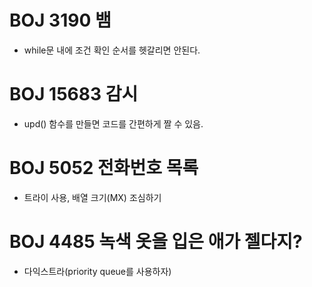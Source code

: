 # BOJ 3190 뱀
- while문 내에 조건 확인 순서를 헷갈리면 안된다.

# BOJ 15683 감시
- upd() 함수를 만들면 코드를 간편하게 짤 수 있음.

# BOJ 5052 전화번호 목록
- 트라이 사용, 배열 크기(MX) 조심하기

# BOJ 4485 녹색 옷을 입은 애가 젤다지?
- 다익스트라(priority queue를 사용하자)